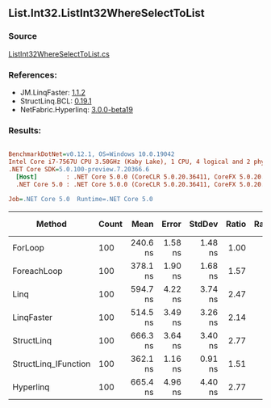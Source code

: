 ﻿## List.Int32.ListInt32WhereSelectToList

### Source
[ListInt32WhereSelectToList.cs](../LinqBenchmarks/List/Int32/ListInt32WhereSelectToList.cs)

### References:
- JM.LinqFaster: [1.1.2](https://www.nuget.org/packages/JM.LinqFaster/1.1.2)
- StructLinq.BCL: [0.19.1](https://www.nuget.org/packages/StructLinq.BCL/0.19.1)
- NetFabric.Hyperlinq: [3.0.0-beta19](https://www.nuget.org/packages/NetFabric.Hyperlinq/3.0.0-beta19)

### Results:
``` ini

BenchmarkDotNet=v0.12.1, OS=Windows 10.0.19042
Intel Core i7-7567U CPU 3.50GHz (Kaby Lake), 1 CPU, 4 logical and 2 physical cores
.NET Core SDK=5.0.100-preview.7.20366.6
  [Host]        : .NET Core 5.0.0 (CoreCLR 5.0.20.36411, CoreFX 5.0.20.36411), X64 RyuJIT
  .NET Core 5.0 : .NET Core 5.0.0 (CoreCLR 5.0.20.36411, CoreFX 5.0.20.36411), X64 RyuJIT

Job=.NET Core 5.0  Runtime=.NET Core 5.0  

```
|               Method | Count |     Mean |   Error |  StdDev | Ratio | RatioSD |  Gen 0 | Gen 1 | Gen 2 | Allocated | CacheMisses/Op | BranchMispredictions/Op |
|--------------------- |------ |---------:|--------:|--------:|------:|--------:|-------:|------:|------:|----------:|---------------:|------------------------:|
|              ForLoop |   100 | 240.6 ns | 1.58 ns | 1.48 ns |  1.00 |    0.00 | 0.3095 |     - |     - |     648 B |              1 |                       0 |
|          ForeachLoop |   100 | 378.1 ns | 1.90 ns | 1.68 ns |  1.57 |    0.01 | 0.3095 |     - |     - |     648 B |              2 |                       2 |
|                 Linq |   100 | 594.7 ns | 4.22 ns | 3.74 ns |  2.47 |    0.02 | 0.3824 |     - |     - |     800 B |              2 |                       2 |
|           LinqFaster |   100 | 514.5 ns | 3.49 ns | 3.26 ns |  2.14 |    0.02 | 0.4320 |     - |     - |     904 B |              2 |                       2 |
|           StructLinq |   100 | 666.3 ns | 3.64 ns | 3.40 ns |  2.77 |    0.02 | 0.1450 |     - |     - |     304 B |              2 |                       2 |
| StructLinq_IFunction |   100 | 362.1 ns | 1.16 ns | 0.91 ns |  1.51 |    0.01 | 0.1450 |     - |     - |     304 B |              1 |                       1 |
|            Hyperlinq |   100 | 665.4 ns | 4.96 ns | 4.40 ns |  2.77 |    0.03 | 0.1564 |     - |     - |     328 B |              2 |                       2 |
